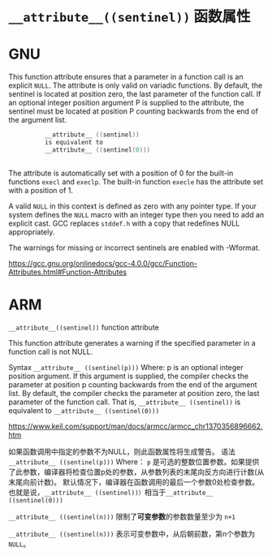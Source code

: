 # `__attribute__((sentinel))` 函数属性
# GNU

This function attribute ensures that a parameter in a function call is an explicit `NULL`.  The attribute is only valid on variadic functions.  By default, the sentinel is located at position zero, the last parameter of the function call.  If an optional integer position argument P is supplied to the attribute, the sentinel must be located at position P counting backwards from the end of the argument list.      

```C
          __attribute__ ((sentinel))
          is equivalent to
          __attribute__ ((sentinel(0)))
     
```

The attribute is automatically set with a position of 0 for the built-in functions `execl` and `execlp`.  The built-in function `execle` has the attribute set with a position of 1.      

A valid `NULL` in this context is defined as zero with any pointer type.  If your system defines the `NULL` macro with an integer type then you need to add an explicit cast.  GCC replaces `stddef.h` with a copy that redefines NULL appropriately.      

The warnings for missing or incorrect sentinels are enabled with -Wformat.      

https://gcc.gnu.org/onlinedocs/gcc-4.0.0/gcc/Function-Attributes.html#Function-Attributes

# ARM
`__attribute__((sentinel))` function attribute

This function attribute generates a warning if the specified parameter in a function call is not NULL.

Syntax
`__attribute__ ((sentinel(p)))`
Where:
p
is an optional integer position argument. If this argument is supplied, the compiler checks the parameter at position p counting backwards from the end of the argument list.
By default, the compiler checks the parameter at position zero, the last parameter of the function call. That is, `__attribute__ ((sentinel))` is equivalent to `__attribute__ ((sentinel(0)))`

https://www.keil.com/support/man/docs/armcc/armcc_chr1370356896662.htm

如果函数调用中指定的参数不为NULL，则此函数属性将生成警告。
语法
`__attribute__ ((sentinel(p)))`
Where：
`p`
是可选的整数位置参数。如果提供了此参数，编译器将检查位置p处的参数，从参数列表的末尾向反方向进行计数(从末尾向前计数)。
默认情况下，编译器在函数调用的最后一个参数0处检查参数。
也就是说，`__attribute__ ((sentinel))）`相当于`__attribute__ ((sentinel(0)))`



`__attribute__ ((sentinel(n)))` 限制了**可变参数**的参数数量至少为 `n+1`

`__attribute__ ((sentinel(n)))` 表示可变参数中，从后朝前数，第n个参数为 `NULL`。